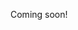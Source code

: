 <!-- 
https://en.wikipedia.org/wiki/McCarthy_91_function 
make a lil simulation hehe
-->

Coming soon!
